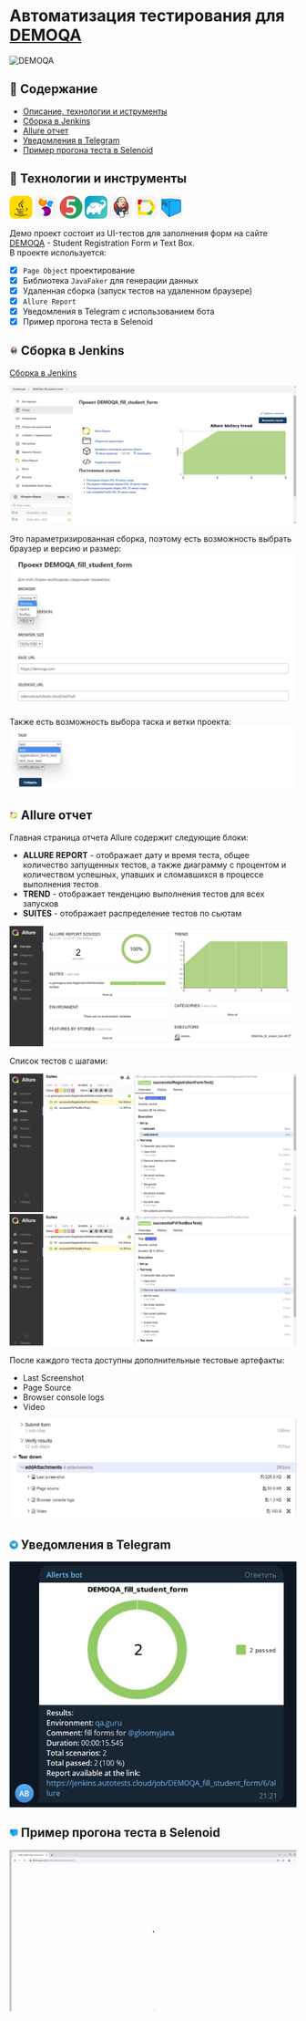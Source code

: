 # Автоматизация тестирования для [DEMOQA](https://demoqa.com/)
<img title="DEMOQA" src="https://demoqa.com/images/Toolsqa.jpg">

## :page_facing_up: Cодержание
- [Описание, технологии и иструменты](#paperclip-технологии-и-инструменты)
- [Сборка в Jenkins](#-сборка-в-jenkins)
- [Allure отчет](#-allure-отчет)
- [Уведомления в Telegram](#-уведомления-в-telegram)
- [Пример прогона теста в Selenoid](#-пример-прогона-теста-в-selenoid)

## :paperclip: Технологии и инструменты
<a href="https://www.java.com"><img src="https://github.com/gloomyana/gloomyana/blob/main/icons/java.svg" title="Java" alt="Java" width="40" height="40"/></a>
<a href="https://selenide.org"><img src="https://github.com/gloomyana/gloomyana/blob/main/icons/selenide.svg" title="Selenide" alt="Selenide" width="40" height="40"/></a>
<a href="https://junit.org/junit5"><img src="https://github.com/gloomyana/gloomyana/blob/main/icons/junit5.svg" title="JUnit5" alt="JUnit5" width="40" height="40"/></a>
<a href="https://gradle.org"><img src="https://github.com/gloomyana/gloomyana/blob/main/icons/gradle.svg" title="Gradle" alt="Gradle" width="40" height="40"/></a>
<a href="https://www.jenkins.io"><img src="https://github.com/gloomyana/gloomyana/blob/main/icons/jenkins.svg" title="Jenkins" alt="Jenkins" width="40" height="40"/></a>
<a href="https://qameta.io/allure-report"><img src="https://github.com/gloomyana/gloomyana/blob/main/icons/allure_report.svg" title="Allure Report" alt="Allure Report" width="40" height="40"/></a>
<a href="https://aerokube.com/selenoid/latest/"><img src="https://github.com/gloomyana/gloomyana/blob/main/icons/selenoid.svg" title="Selenoid" alt="Selenoid" width="40" height="40"/></a>

Демо проект состоит из UI-тестов для заполнения форм на сайте [DEMOQA](https://demoqa.com/) - Student Registration Form и Text Box. \
В проекте используется:
- [x] `Page Object` проектирование
- [x] Библиотека `JavaFaker` для генерации данных
- [x] Удаленная сборка (запуск тестов на удаленном браузере)
- [x] `Allure Report`
- [x] Уведомления в Telegram с использованием бота
- [x] Пример прогона теста в Selenoid

## <img width="3%" title="Jenkins" src="https://github.com/gloomyana/gloomyana/blob/main/icons/jenkins.svg"> Сборка в Jenkins
[Сборка в Jenkins](https://jenkins.autotests.cloud/job/DEMOQA_fill_student_form/) 

<img title="Jenkins project page" src="images/jenkins_project_page.png">

Это параметризированная сборка, поэтому есть возможность выбрать браузер и версию и размер:
<img title="Jenkins build parameters" src="images/jenkins_build_parameters.png">

Также есть возможность выбора таска и ветки проекта: \
<img title="Jenkins build parameters" src="images/jenkins_build_parameters2.png">

## <img width="3%" title="Allure Report" src="https://github.com/gloomyana/gloomyana/blob/main/icons/allure_report.svg"> Allure отчет
Главная страница отчета Allure содержит следующие блоки:
- **ALLURE REPORT** - отображает дату и время теста, общее количество запущенных тестов, а также диаграмму с процентом и количеством успешных, упавших и сломавшихся в процессе выполнения тестов
- **TREND** - отображает тенденцию выполнения тестов для всех запусков
- **SUITES** - отображает распределение тестов по сьютам

<img title="Allure Report" src="images/allure_report_main.png"> 

Список тестов с шагами:

<img title="Allure Report test 1" src="images/allure_report_test1.png">

<img title="Allure Report test 2" src="images/allure_report_test2.png">

После каждого теста доступны дополнительные тестовые артефакты:
- Last Screenshot
- Page Source
- Browser console logs
- Video
<img title="Allure Report test 3" src="images/allure_report_attachments.png">

## <img width="3%" title="Telegram" src="https://github.com/gloomyana/gloomyana/blob/main/icons/telegram.svg"> Уведомления в Telegram

<img title="Telegram bot message" src="images/telegram_report.png">

## <img width="3%" title="Selenoid Video" src="https://github.com/gloomyana/gloomyana/blob/main/icons/selenoid.svg"> Пример прогона теста в Selenoid

 <img title="Selenoid Video" src="images/selenoid_video.gif">
